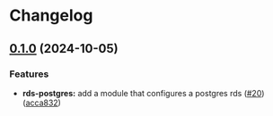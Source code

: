 # Changelog

## [0.1.0](https://github.com/mateusz-uminski/terraform-aws-modules/compare/rds-postgres-v0.0.1...rds-postgres-v0.1.0) (2024-10-05)


### Features

* **rds-postgres:** add a module that configures a postgres rds ([#20](https://github.com/mateusz-uminski/terraform-aws-modules/issues/20)) ([acca832](https://github.com/mateusz-uminski/terraform-aws-modules/commit/acca8326c97ca4dc95181b164b55444b99c483f7))
